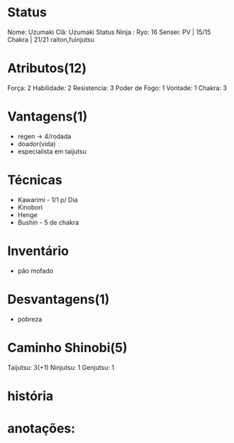 # Status
Nome:  Uzumaki
Clã:  Uzumaki
Status Ninja : 
Ryo:  16
Sensei: 
PV | 15/15
Chakra | 21/21
raiton,fuinjutsu
# Atributos(12)
Força: 2
Habilidade: 2
Resistencia: 3
Poder de Fogo: 1
Vontade: 1
Chakra: 3
# Vantagens(1)
- regen -> 4/rodada
- doador(vida)
- especialista em taijutsu

# Técnicas
- Kawarimi - 1/1 p/ Dia
- Kinobori
- Henge
- Bushin - 5 de chakra

# Inventário
- pão mofado

# Desvantagens(1)
- pobreza

# Caminho Shinobi(5) 
Taijutsu: 3(+1)
Ninjutsu: 1
Genjutsu: 1

# história

# anotações:
